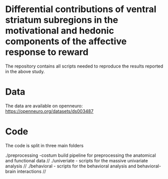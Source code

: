 # Differential contributions of ventral striatum subregions in the motivational and hedonic components of the affective response to reward

The repository contains all scripts needed to reproduce the results reported in the above study.

# Data

The data are available on openneuro: https://openneuro.org/datasets/ds003487

# Code

The code is split in three main folders
 
 ./preprocessing -costum build pipeline for preprocessing the anatomical and functional data //
 ./univeriate - scripts for the massive univariate analysis //
 ./behavioral - scripts for the behavioral analysis and behavioral-brain interactions //
